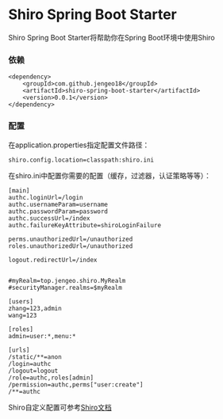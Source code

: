 # Shiro Spring Boot Starter

Shiro Spring Boot Starter将帮助你在Spring Boot环境中使用Shiro

### 依赖
```
<dependency>
    <groupId>com.github.jengeo18</groupId>
    <artifactId>shiro-spring-boot-starter</artifactId>
    <version>0.0.1</version>
</dependency>
```
### 配置

在application.properties指定配置文件路径：

```
shiro.config.location=classpath:shiro.ini
```

在shiro.ini中配置你需要的配置（缓存，过滤器，认证策略等等）：

```
[main]
authc.loginUrl=/login
authc.usernameParam=username
authc.passwordParam=password
authc.successUrl=/index
authc.failureKeyAttribute=shiroLoginFailure

perms.unauthorizedUrl=/unauthorized
roles.unauthorizedUrl=/unauthorized

logout.redirectUrl=/index


#myRealm=top.jengeo.shiro.MyRealm
#securityManager.realms=$myRealm

[users]
zhang=123,admin
wang=123

[roles]
admin=user:*,menu:*

[urls]
/static/**=anon
/login=authc
/logout=logout
/role=authc,roles[admin]
/permission=authc,perms["user:create"]
/**=authc
```
Shiro自定义配置可参考[Shiro文档](http://shiro.apache.org/documentation.html)



